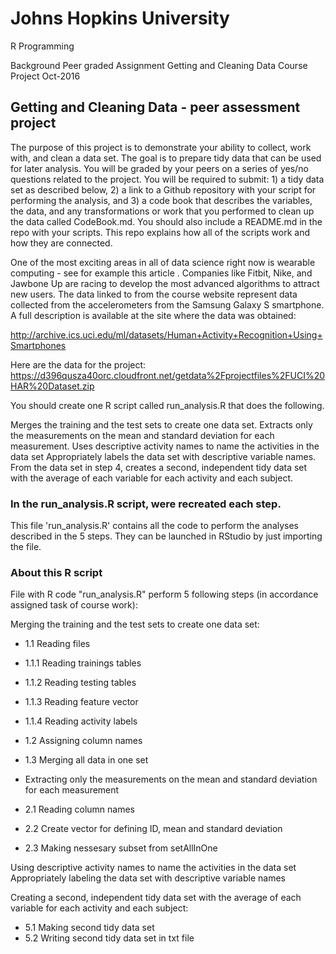 # Johns Hopkins University
R Programming 

Background Peer graded Assignment Getting and Cleaning Data Course Project Oct-2016
## Getting and Cleaning Data - peer assessment project

The purpose of this project is to demonstrate your ability to collect, work with, and clean a data set. The goal is to prepare tidy data that can be used for later analysis. You will be graded by your peers on a series of yes/no questions related to the project. You will be required to submit: 1) a tidy data set as described below, 2) a link to a Github repository with your script for performing the analysis, and 3) a code book that describes the variables, the data, and any transformations or work that you performed to clean up the data called CodeBook.md. You should also include a README.md in the repo with your scripts. This repo explains how all of the scripts work and how they are connected.

One of the most exciting areas in all of data science right now is wearable computing - see for example this article . Companies like Fitbit, Nike, and Jawbone Up are racing to develop the most advanced algorithms to attract new users. The data linked to from the course website represent data collected from the accelerometers from the Samsung Galaxy S smartphone. A full description is available at the site where the data was obtained:

http://archive.ics.uci.edu/ml/datasets/Human+Activity+Recognition+Using+Smartphones

Here are the data for the project:
https://d396qusza40orc.cloudfront.net/getdata%2Fprojectfiles%2FUCI%20HAR%20Dataset.zip

You should create one R script called run_analysis.R that does the following.

Merges the training and the test sets to create one data set.
Extracts only the measurements on the mean and standard deviation for each measurement.
Uses descriptive activity names to name the activities in the data set
Appropriately labels the data set with descriptive variable names.
From the data set in step 4, creates a second, independent tidy data set with the average of each variable for each activity and each subject.

### In the run_analysis.R script, were recreated each step.

This file 'run_analysis.R' contains all the code to perform the analyses described in the 5 steps. They can be launched in RStudio by just importing the file.

### About this R script
File with R code "run_analysis.R" perform 5 following steps (in accordance assigned task of course work):

Merging the training and the test sets to create one data set:
* 1.1 Reading files
* 1.1.1 Reading trainings tables
* 1.1.2 Reading testing tables
* 1.1.3 Reading feature vector
* 1.1.4 Reading activity labels
* 1.2 Assigning column names
* 1.3 Merging all data in one set
* Extracting only the measurements on the mean and standard deviation for each measurement

* 2.1 Reading column names
* 2.2 Create vector for defining ID, mean and standard deviation
* 2.3 Making nessesary subset from setAllInOne

Using descriptive activity names to name the activities in the data set
Appropriately labeling the data set with descriptive variable names

Creating a second, independent tidy data set with the average of each variable for each activity and each subject:
* 5.1 Making second tidy data set
* 5.2 Writing second tidy data set in txt file
